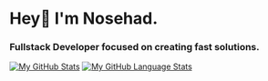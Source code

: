 <h1>Hey👋 I'm Nosehad.</h1>
<h3>Fullstack Developer focused on creating fast solutions.</h3>

[![My GitHub Stats](https://github-readme-stats.vercel.app/api/?username=nosehad&count_private=true&theme=dark&showicons=true)]()
[![My GitHub Language Stats](https://github-readme-stats.vercel.app/api/top-langs/?username=nosehad&langs_count=5&theme=dark)]()

<!--
**nosehad/nosehad** is a ✨ _special_ ✨ repository because its `README.md` (this file) appears on your GitHub profile.

Here are some ideas to get you started:

- 🔭 I’m currently working on ...
- 🌱 I’m currently learning ...
- 👯 I’m looking to collaborate on ...
- 🤔 I’m looking for help with ...
- 💬 Ask me about ...
- 📫 How to reach me: ...
- 😄 Pronouns: ...
- ⚡ Fun fact: ...
-->
